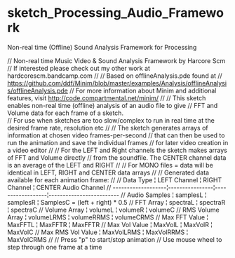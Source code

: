 # sketch_Processing_Audio_Framework

Non-real time (Offline) Sound Analysis Framework for Processing

//  Non-real time Music Video & Sound Analysis Framework by Harcore Scm
//  If interested please check out my other work at hardcorescm.bandcamp.com
//
//  Based on offlineAnalysis.pde found at 
//  https://github.com/ddf/Minim/blob/master/examples/Analysis/offlineAnalysis/offlineAnalysis.pde
//  For more information about Minim and additional features, visit http://code.compartmental.net/minim/
//
//  This sketch enables non-real time (offline) analysis of an audio file to give 
//  FFT and Volume data for each frame of a sketch.  
//  For use when sketches are too slow/complex to run in real time at the desired frame rate, resolution etc
// 
//  The sketch generates arrays of information at chosen video frames-per-second 
//  that can then be used to run the animation and save the individual frames
//  for later video creation in a video editor
//
//  For the LEFT and Right channels the sketch makes arrays of FFT and Volume directly 
//  from the soundfile. The CENTER channel data is an average of the LEFT and RIGHT
//
//  For MONO files = data will be identical in LEFT, RIGHT and CENTER data arrays
//
//  Generated data available for each animation frame:
//
//  Data Type          ¦  LEFT Channel  ¦   RIGHT Channel  ¦  CENTER Audio Channel
//  -------------------¦----------------¦------------------¦-------------------------
//  Audio Samples      ¦  samplesL      ¦   samplesR       ¦  SamplesC   = (left + right) * 0.5
//  FFT Array          ¦  spectraL      ¦   spectraR       ¦  spectraC
//  Volume Array       ¦  volumeL       ¦   volumeR        ¦  volumeC
//  RMS Volume Array   ¦  volumeLRMS    ¦   volumeRRMS     ¦  volumeCRMS
//  Max FFT Value      ¦  MaxFFTL       ¦   MaxFFTR        ¦  MaxFFTR 
//  Max Vol Value      ¦  MaxVolL       ¦   MaxVolR        ¦  MaxVolC
//  Max RMS Vol Value  ¦  MaxVolLRMS    ¦   MaxVolRRMS     ¦  MaxVolCRMS
//
//  Press "p" to start/stop animation
//  Use mouse wheel to step through one frame at a time 
